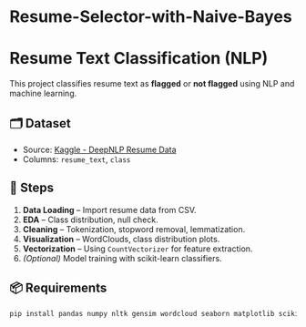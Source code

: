 # Resume-Selector-with-Naive-Bayes
# Resume Text Classification (NLP)

This project classifies resume text as **flagged** or **not flagged** using NLP and machine learning.

## 🗂️ Dataset
- Source: [Kaggle - DeepNLP Resume Data](https://www.kaggle.com/samdeeplearning/deepnlp)
- Columns: `resume_text`, `class`

## 🔧 Steps
1. **Data Loading** – Import resume data from CSV.
2. **EDA** – Class distribution, null check.
3. **Cleaning** – Tokenization, stopword removal, lemmatization.
4. **Visualization** – WordClouds, class distribution plots.
5. **Vectorization** – Using `CountVectorizer` for feature extraction.
6. *(Optional)* Model training with scikit-learn classifiers.

## 📦 Requirements
```bash
pip install pandas numpy nltk gensim wordcloud seaborn matplotlib scikit-learn
